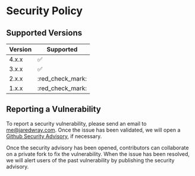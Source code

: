 # Security Policy

## Supported Versions

| Version | Supported          |
| ------- | ------------------ |
| 4.x.x   | :white_check_mark: |
| 3.x.x   | :white_check_mark: |
| 2.x.x   | :red_check_mark: |
| 1.x.x   | :red_check_mark: |


## Reporting a Vulnerability

To report a security vulnerability, please send an email to me@jaredwray.com. Once the issue has been validated, we will open a [Github Security Advisory](https://docs.github.com/en/code-security/repository-security-advisories/about-github-security-advisories-for-repositories), if necessary.

Once the security advisory has been opened, contributors can collaborate on a private fork to fix the vulnerability. When the issue has been resolved, we will alert users of the past vulnerability by publishing the security advisory.
